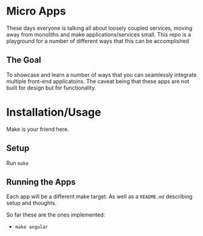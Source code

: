 # Micro Apps

These days everyone is talking all about loosely coupled services, moving away
from monoliths and make applications/services small. This repo is a playground
for a number of different ways that this can be accomplished

## The Goal

To showcase and learn a number of ways that you can seamlessly integrate
multiple front-end applicatoins. The caveat being that these apps are not built
for design but for functionality.

# Installation/Usage

Make is your friend here.

## Setup

Run `make`

## Running the Apps

Each app will be a different make target. As well as a `README.md` describing
setup and thoughts.

So far these are the ones implemented:

* `make angular`
